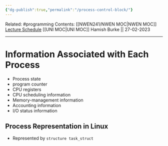 ```yaml
---
{"dg-publish":true,"permalink":"/process-control-block/"}
---
```


Related: #programming 
Contents: [[NWEN241/NWEN MOC\|NWEN MOC]]
[Lecture Schedule](https://ecs.wgtn.ac.nz/Courses/NWEN241_2023T1/LectureSchedule)
[[UNI MOC\|UNI MOC]]
Hamish Burke || 27-02-2023
***

# Information Associated with Each Process

- Process state
- program counter
- CPU registers
- CPU scheduling information
- Memory-management information
- Accounting information
- I/O status information

## Process Representation in Linux

- Represented by `structure task_struct`



